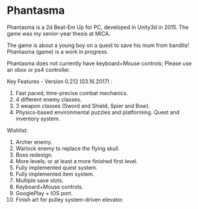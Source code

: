# Phantasma
Phantasma is a 2d Beat-Em Up for PC, developed in Unity3d in 2015.
The game was my senior-year thesis at MICA.

The game is about a young boy on a quest to save his mum from bandits!
Phantasma (game) is a work in progress.

Phantasma does not currently have keyboard+Mouse controls;
Please use an xbox or ps4 controller.

Key Features - Version 0.212 (03.16.2017) :
1. Fast paced, time-precise combat mechanics.
2. 4 different enemy classes.
3. 3 weapon classes (Sword and Shield, Spier and Bow).
4. Physics-based environmental puzzles and platforming.
Quest and inventory system.

Wishlist:
1. Archer enemy.
2. Warlock enemy to replace the flying skull.
2. Boss redesign.
3. More levels; or at least a more finished first level.
4. Fully implemented quest system.
5. Fully implemented item system.
6. Multiple save slots.
7. Keyboard+Mouse controls.
8. GooglePlay + IOS port.
9. Finish art for pulley system-driven elevator.
